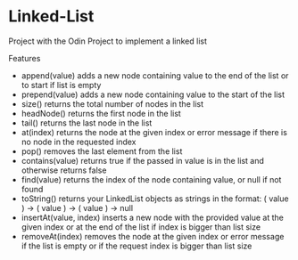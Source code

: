 # Linked-List

Project with the Odin Project to implement a linked list

Features
* append(value) adds a new node containing value to the end of the list or to start if list is empty
* prepend(value) adds a new node containing value to the start of the list
* size() returns the total number of nodes in the list
* headNode() returns the first node in the list
* tail() returns the last node in the list
* at(index) returns the node at the given index or error message if there is no node in the requested index
* pop() removes the last element from the list
* contains(value) returns true if the passed in value is in the list and otherwise returns false
* find(value) returns the index of the node containing value, or null if not found
* toString() returns your LinkedList objects as strings in the format: ( value ) -> ( value ) -> ( value ) -> null
* insertAt(value, index) inserts a new node with the provided value at the given index or at the end of the list if index is bigger than list size
* removeAt(index) removes the node at the given index or error message if the list is empty or if the request index is bigger than list size
